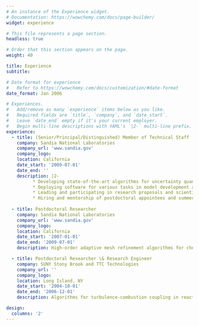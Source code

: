 ```yaml
---
# An instance of the Experience widget.
# Documentation: https://wowchemy.com/docs/page-builder/
widget: experience

# This file represents a page section.
headless: true

# Order that this section appears on the page.
weight: 40

title: Experience
subtitle:

# Date format for experience
#   Refer to https://wowchemy.com/docs/customization/#date-format
date_format: Jan 2006

# Experiences.
#   Add/remove as many `experience` items below as you like.
#   Required fields are `title`, `company`, and `date_start`.
#   Leave `date_end` empty if it's your current employer.
#   Begin multi-line descriptions with YAML's `|2-` multi-line prefix.
experience:
  - title: (Senior/Principal/Distinguished) Member of Technical Staff
    company: Sandia National Laboratories
    company_url: 'www.sandia.gov'
    company_logo: 
    location: California
    date_start: '2009-07-01'
    date_end: ''
    description: |2-
          * Developing state-of-the-art algorithms for uncertainty quantification and statistical learning for large scale computational models of physical phenomena,
          * Deploying software for various tasks in model development and data analysis pipeline, including uncertainty propagation, model calibration and statistical analysis.
          * Leading and participating in research proposals and scientific projects,
          * Hiring and mentorship of postdoctoral appointees and summer students.
        
  - title: Postdoctoral Researcher
    company: Sandia National Laboratories
    company_url: 'www.sandia.gov'
    company_logo: 
    location: California
    date_start: '2007-01-01'
    date_end: '2009-07-01'
    description: High-order adaptive mesh refinement algorithms for chemical reacting flows. Designed and published the first high-order discretization scheme for low-speed combustion applications. 

  - title: Postdoctoral Researcher \& Research Engineer
    company: SUNY Stony Brook and TTC Technologies
    company_url: ''
    company_logo: 
    location: Long Island, NY
    date_start: '2004-10-01'
    date_end: '2006-12-01'
    description: Algorithms for turbulence-combustion coupling in reacting flow simulations. Algorithm developments were transitioned to the Air Force Research Laboratory.

design:
  columns: '2'
---
```


